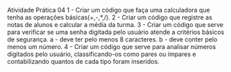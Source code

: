 Atividade Prática 04
1 - Criar um código que faça uma calculadora que tenha as operações básicas(+,-,*,/).
2 - Criar um código que registre as notas de alunos e calcular a média da turma.
3 - Criar um código que serve para verificar se uma senha digitada pelo usuário atende a critérios básicos de segurança.
a - deve ter pelo menos 8 caracteres.
b - deve conter pelo menos um número.
4 - Criar um código que serve para analisar números digitados pelo usuário, classificando-os como pares ou ímpares e contabilizando quantos de cada tipo foram inseridos.
